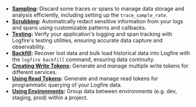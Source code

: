 * **[Sampling](sampling.md):** Discard some traces or spans to manage data storage and analysis efficiently, including setting up the `trace_sample_rate`.
* **[Scrubbing](scrubbing.md):** Automatically redact sensitive information from your logs and spans using customizable patterns and callbacks.
* **[Testing](testing.md):** Verify your application's logging and span tracking with Logfire's testing utilities, ensuring accurate data capture and observability.
* **[Backfill](backfill.md):** Recover lost data and bulk load historical data into Logfire with the `logfire backfill` command, ensuring data continuity.
* **[Creating Write Tokens](creating-write-tokens.md):** Generate and manage multiple write tokens for different services.
* **[Using Read Tokens](query-api.md):** Generate and manage read tokens for programmatic querying of your Logfire data.
* **[Using Environments](using-environments.md):** Group data between environments (e.g. dev, staging, prod) within a project.
